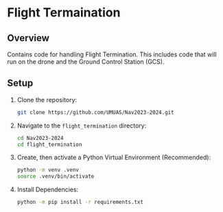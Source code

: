 # Flight Termaination

## Overview
Contains code for handling Flight Termination. This includes code that will run on the drone and the Ground Control Station (GCS).

## Setup

1. Clone the repository:

    ```bash
    git clone https://github.com/UMUAS/Nav2023-2024.git
    ```

2. Navigate to the `flight_termination` directory:

    ```bash
    cd Nav2023-2024
    cd flight_termination
    ```

3. Create, then activate a Python Virtual Environment (Recommended):

    ```bash
    python -m venv .venv
    source .venv/bin/activate
    ```

4. Install Dependencies:

    ```bash
    python -m pip install -r requirements.txt
    ```
